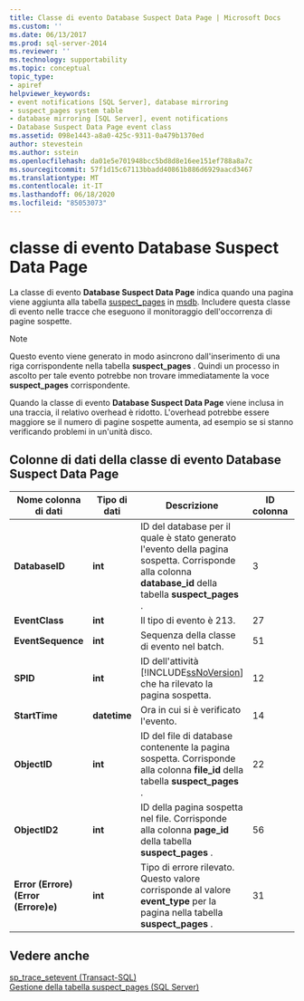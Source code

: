 ```yaml
---
title: Classe di evento Database Suspect Data Page | Microsoft Docs
ms.custom: ''
ms.date: 06/13/2017
ms.prod: sql-server-2014
ms.reviewer: ''
ms.technology: supportability
ms.topic: conceptual
topic_type:
- apiref
helpviewer_keywords:
- event notifications [SQL Server], database mirroring
- suspect_pages system table
- database mirroring [SQL Server], event notifications
- Database Suspect Data Page event class
ms.assetid: 098e1443-a8a0-425c-9311-0a479b1370ed
author: stevestein
ms.author: sstein
ms.openlocfilehash: da01e5e701948bcc5bd8d8e16ee151ef788a8a7c
ms.sourcegitcommit: 57f1d15c67113bbadd40861b886d6929aacd3467
ms.translationtype: MT
ms.contentlocale: it-IT
ms.lasthandoff: 06/18/2020
ms.locfileid: "85053073"
---
```

# <a name="database-suspect-data-page-event-class"></a>classe di evento Database Suspect Data Page
  La classe di evento **Database Suspect Data Page** indica quando una pagina viene aggiunta alla tabella [suspect_pages](/sql/relational-databases/system-tables/suspect-pages-transact-sql) in [msdb](../databases/msdb-database.md). Includere questa classe di evento nelle tracce che eseguono il monitoraggio dell'occorrenza di pagine sospette.  
  
> [!NOTE]  
>  Questo evento viene generato in modo asincrono dall'inserimento di una riga corrispondente nella tabella **suspect_pages** . Quindi un processo in ascolto per tale evento potrebbe non trovare immediatamente la voce **suspect_pages** corrispondente.  
  
 Quando la classe di evento **Database Suspect Data Page** viene inclusa in una traccia, il relativo overhead è ridotto. L'overhead potrebbe essere maggiore se il numero di pagine sospette aumenta, ad esempio se si stanno verificando problemi in un'unità disco.  
  
## <a name="database-suspect-data-page-event-class-data-columns"></a>Colonne di dati della classe di evento Database Suspect Data Page  
  
|Nome colonna di dati|Tipo di dati|Descrizione|ID colonna|Filtrabile|  
|----------------------|---------------|-----------------|---------------|----------------|  
|**DatabaseID**|**int**|ID del database per il quale è stato generato l'evento della pagina sospetta. Corrisponde alla colonna **database_id** della tabella **suspect_pages** .|3|Sì|  
|**EventClass**|**int**|Il tipo di evento è 213.|27|No|  
|**EventSequence**|**int**|Sequenza della classe di evento nel batch.|51|No|  
|**SPID**|**int**|ID dell'attività [!INCLUDE[ssNoVersion](../../includes/ssnoversion-md.md)] che ha rilevato la pagina sospetta.|12|Sì|  
|**StartTime**|**datetime**|Ora in cui si è verificato l'evento.|14|Sì|  
|**ObjectID**|**int**|ID del file di database contenente la pagina sospetta. Corrisponde alla colonna **file_id** della tabella **suspect_pages** .|22|Sì|  
|**ObjectID2**|**int**|ID della pagina sospetta nel file. Corrisponde alla colonna **page_id** della tabella **suspect_pages** .|56|Sì|  
|**Error (Errore) (Error (Errore)e)**|**int**|Tipo di errore rilevato. Questo valore corrisponde al valore **event_type** per la pagina nella tabella **suspect_pages** .|31|Sì|  
  
## <a name="see-also"></a>Vedere anche  
 [sp_trace_setevent &#40;Transact-SQL&#41;](/sql/relational-databases/system-stored-procedures/sp-trace-setevent-transact-sql)   
 [Gestione della tabella suspect_pages &#40;SQL Server&#41;](../backup-restore/manage-the-suspect-pages-table-sql-server.md)  
  
  
